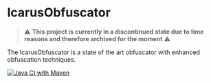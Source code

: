 # IcarusObfuscator

> ⚠️ **This project is currently in a discontinued state due to time reasons and therefore archived for the moment** ⚠️

The IcarusObfuscator is a state of the art obfuscator with enhanced obfuscation techniques.

[![Java CI with Maven](https://github.com/IcarusCoding/IcarusObfuscator/actions/workflows/maven.yml/badge.svg)](https://github.com/IcarusCoding/IcarusObfuscator/actions/workflows/maven.yml)

